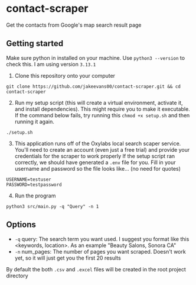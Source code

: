 # contact-scraper

Get the contacts from Google's map search result page 

## Getting started
Make sure python in installed on your machine. Use `python3 --version` to check this. I am using version `3.13.1`

1. Clone this repository onto your computer 
```
git clone https://github.com/jakeevans00/contact-scraper.git && cd contact-scraper
```
2. Run my setup script (this will create a virtual environment, activate it, and install dependencies). This might require you to make it executable. If the command below fails, try running this `chmod +x setup.sh` and then running it again.
```
./setup.sh
```
3. This application runs off of the Oxylabs local search scaper service. You'll need to create an account (even just a free trial) and provide your credentials for the scraper to work properly
If the setup script ran correctly, we should have generated a `.env` file for you. Fill in your username and password so the file looks like... (no need for quotes)
```
USERNAME=testuser
PASSWORD=testpassword
```
4. Run the program
```
python3 src/main.py -q "Query" -n 1
```

## Options
- `-q` query: The search term you want used. I suggest you format like this <keywords, location>. As an example "Beauty Salons, Sonora CA"
- `-n` num_pages: The number of pages you want scraped. Doesn't work yet, so it will just get you the first 20 results

By default the both `.csv` and `.excel` files will be created in the root project directory
